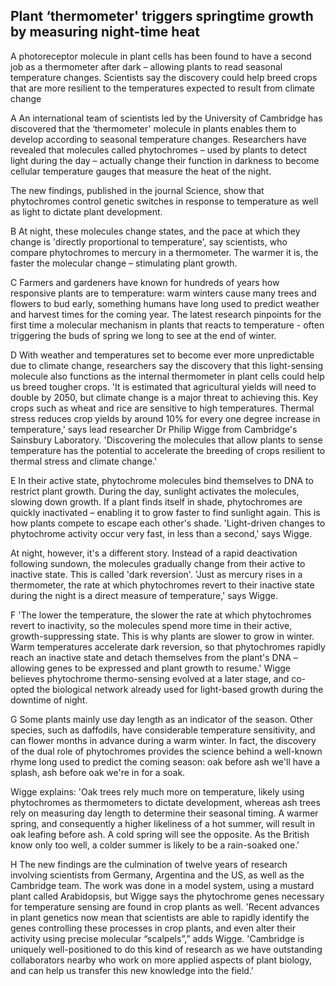 ## Plant ‘thermometer' triggers springtime growth by measuring night-time heat

A photoreceptor molecule in plant cells has been found to have a second job as a thermometer after dark – allowing plants to read seasonal temperature changes. Scientists say the discovery could help breed crops that are more resilient to the temperatures expected to result from climate change

A An international team of scientists led by the University of Cambridge has discovered that the ‘thermometer' molecule in plants enables them to develop according to seasonal temperature changes. Researchers have revealed that molecules called phytochromes – used by plants to detect light during the day – actually change their function in darkness to become cellular temperature gauges that measure the heat of the night.

The new findings, published in the journal Science, show that phytochromes control genetic switches in response to temperature as well as light to dictate plant development.

B At night, these molecules change states, and the pace at which they change is 'directly proportional to temperature', say scientists, who compare phytochromes to mercury in a thermometer. The warmer it is, the faster the molecular change – stimulating plant growth.

C Farmers and gardeners have known for hundreds of years how responsive plants are to temperature: warm winters cause many trees and flowers to bud early, something humans have long used to predict weather and harvest times for the coming year. The latest research pinpoints for the first time a molecular mechanism in plants that reacts to temperature - often triggering the buds of spring we long to see at the end of winter.

D With weather and temperatures set to become ever more unpredictable due to climate change, researchers say the discovery that this light-sensing molecule also functions as the internal thermometer in plant cells could help us breed tougher crops. 'It is estimated that agricultural yields will need to double by 2050, but climate change is a major threat to achieving this. Key crops such as wheat and rice are sensitive to high temperatures. Thermal stress reduces crop yields by around 10% for every one degree increase in temperature,' says lead researcher Dr Philip Wigge from Cambridge's Sainsbury Laboratory. 'Discovering the molecules that allow plants to sense temperature has the potential to accelerate the breeding of crops resilient to thermal stress and climate change.'

E In their active state, phytochrome molecules bind themselves to DNA to restrict plant growth. During the day, sunlight activates the molecules, slowing down growth. If a plant finds itself in shade, phytochromes are quickly inactivated – enabling it to grow faster to find sunlight again. This is how plants compete to escape each other's shade. 'Light-driven changes to phytochrome activity occur very fast, in less than a second,' says Wigge.

At night, however, it's a different story. Instead of a rapid deactivation following sundown, the molecules gradually change from their active to inactive state. This is called 'dark reversion'. 'Just as mercury rises in a thermometer, the rate at which phytochromes revert to their inactive state during the night is a direct measure of temperature,' says Wigge.

F 'The lower the temperature, the slower the rate at which phytochromes revert to inactivity, so the molecules spend more time in their active, growth-suppressing state. This is why plants are slower to grow in winter. Warm temperatures accelerate dark reversion, so that phytochromes rapidly reach an inactive state and detach themselves from the plant's DNA – allowing genes to be expressed and plant growth to resume.' Wigge believes phytochrome thermo-sensing evolved at a later stage, and co-opted the biological network already used for light-based growth during the downtime of night.

G Some plants mainly use day length as an indicator of the season. Other species, such as daffodils, have considerable temperature sensitivity, and can flower months in advance during a warm winter. In fact, the discovery of the dual role of phytochromes provides the science behind a well-known rhyme long used to predict the coming season: oak before ash we'll have a splash, ash before oak we're in for a soak.

Wigge explains: 'Oak trees rely much more on temperature, likely using phytochromes as thermometers to dictate development, whereas ash trees rely on measuring day length to determine their seasonal timing. A warmer spring, and consequently a higher likeliness of a hot summer, will result in oak leafing before ash. A cold spring will see the opposite. As the British know only too well, a colder summer is likely to be a rain-soaked one.'

H The new findings are the culmination of twelve years of research involving scientists from Germany, Argentina and the US, as well as the Cambridge team. The work was done in a model system, using a mustard plant called Arabidopsis, but Wigge says the phytochrome genes necessary for temperature sensing are found in crop plants as well. 'Recent advances in plant genetics now mean that scientists are able to rapidly identify the genes controlling these processes in crop plants, and even alter their activity using precise molecular “scalpels”,” adds Wigge. 'Cambridge is uniquely well-positioned to do this kind of research as we have outstanding collaborators nearby who work on more applied aspects of plant biology, and can help us transfer this new knowledge into the field.'
